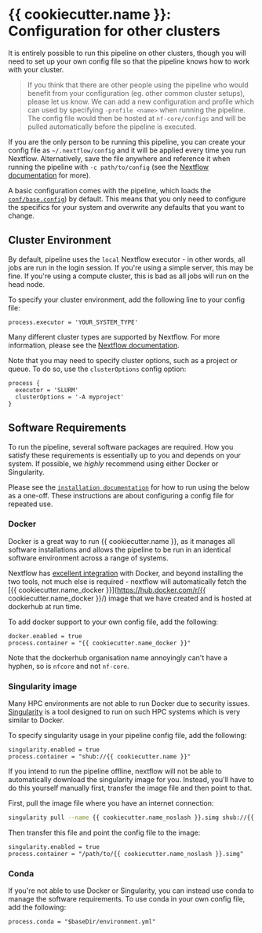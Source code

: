 # {{ cookiecutter.name }}: Configuration for other clusters

It is entirely possible to run this pipeline on other clusters, though you will need to set up your own config file so that the pipeline knows how to work with your cluster.

> If you think that there are other people using the pipeline who would benefit from your configuration (eg. other common cluster setups), please let us know. We can add a new configuration and profile which can used by specifying `-profile <name>` when running the pipeline. The config file would then be hosted at `nf-core/configs` and will be pulled automatically before the pipeline is executed.

If you are the only person to be running this pipeline, you can create your config file as `~/.nextflow/config` and it will be applied every time you run Nextflow. Alternatively, save the file anywhere and reference it when running the pipeline with `-c path/to/config` (see the [Nextflow documentation](https://www.nextflow.io/docs/latest/config.html) for more).

A basic configuration comes with the pipeline, which loads the [`conf/base.config`](../../conf/base.config)) by default. This means that you only need to configure the specifics for your system and overwrite any defaults that you want to change.

## Cluster Environment
By default, pipeline uses the `local` Nextflow executor - in other words, all jobs are run in the login session. If you're using a simple server, this may be fine. If you're using a compute cluster, this is bad as all jobs will run on the head node.

To specify your cluster environment, add the following line to your config file:

```nextflow
process.executor = 'YOUR_SYSTEM_TYPE'
```

Many different cluster types are supported by Nextflow. For more information, please see the [Nextflow documentation](https://www.nextflow.io/docs/latest/executor.html).

Note that you may need to specify cluster options, such as a project or queue. To do so, use the `clusterOptions` config option:

```nextflow
process {
  executor = 'SLURM'
  clusterOptions = '-A myproject'
}
```


## Software Requirements
To run the pipeline, several software packages are required. How you satisfy these requirements is essentially up to you and depends on your system. If possible, we _highly_ recommend using either Docker or Singularity.

Please see the [`installation documentation`](../installation.md) for how to run using the below as a one-off. These instructions are about configuring a config file for repeated use.

### Docker
Docker is a great way to run {{ cookiecutter.name }}, as it manages all software installations and allows the pipeline to be run in an identical software environment across a range of systems.

Nextflow has [excellent integration](https://www.nextflow.io/docs/latest/docker.html) with Docker, and beyond installing the two tools, not much else is required - nextflow will automatically fetch the [{{ cookiecutter.name_docker }}](https://hub.docker.com/r/{{ cookiecutter.name_docker }}/) image that we have created and is hosted at dockerhub at run time.

To add docker support to your own config file, add the following:

```nextflow
docker.enabled = true
process.container = "{{ cookiecutter.name_docker }}"
```

Note that the dockerhub organisation name annoyingly can't have a hyphen, so is `nfcore` and not `nf-core`.


### Singularity image
Many HPC environments are not able to run Docker due to security issues.
[Singularity](http://singularity.lbl.gov/) is a tool designed to run on such HPC systems which is very similar to Docker.

To specify singularity usage in your pipeline config file, add the following:

```nextflow
singularity.enabled = true
process.container = "shub://{{ cookiecutter.name }}"
```

If you intend to run the pipeline offline, nextflow will not be able to automatically download the singularity image for you.
Instead, you'll have to do this yourself manually first, transfer the image file and then point to that.

First, pull the image file where you have an internet connection:

```bash
singularity pull --name {{ cookiecutter.name_noslash }}.simg shub://{{ cookiecutter.name }}
```

Then transfer this file and point the config file to the image:

```nextflow
singularity.enabled = true
process.container = "/path/to/{{ cookiecutter.name_noslash }}.simg"
```


### Conda
If you're not able to use Docker or Singularity, you can instead use conda to manage the software requirements.
To use conda in your own config file, add the following:

```nextflow
process.conda = "$baseDir/environment.yml"
```
